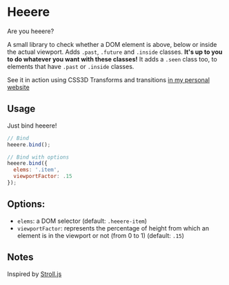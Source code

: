 Heeere
======

Are you heeere?

A small library to check whether a DOM element is above, below or inside the actual viewport. Adds `.past`, `.future` and `.inside` classes. **It's up to you to do whatever you want with these classes!** It adds a `.seen` class too, to elements that have `.past` or `.inside` classes.

See it in action using CSS3D Transforms and transitions [in my personal website](http://iamvdo.me)

## Usage

Just bind heeere!

```javascript
// Bind
heeere.bind();

// Bind with options
heeere.bind({
  elems: '.item',
  viewportFactor: .15
});

```

## Options:

* `elems`: a DOM selector (default: `.heeere-item`)
* `viewportFactor`: represents the percentage of height from which an element is in the viewport or not (from 0 to 1) (default: `.15`)

## Notes

Inspired by [Stroll.js](https://github.com/hakimel/stroll.js)
